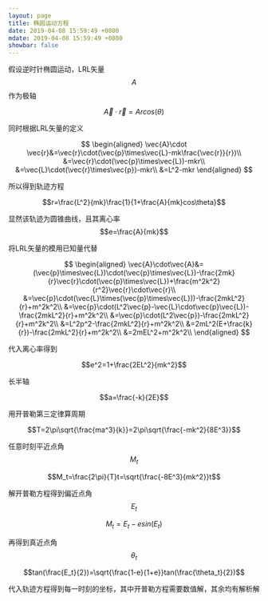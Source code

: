 ```yaml
---
layout: page
title: 椭圆运动方程
date: 2019-04-08 15:59:49 +0800
mdate: 2019-04-08 15:59:49 +0800
showbar: false
---
```


假设逆时针椭圆运动，LRL矢量$$A$$作为极轴

$$\vec{A}\cdot \vec{r}=Arcos(\theta)$$

同时根据LRL矢量的定义

$$
\begin{aligned}
\vec{A}\cdot \vec{r}&=\vec{r}\cdot(\vec{p}\times\vec{L}-mk\frac{\vec{r}}{r})\\
&=\vec{r}\cdot(\vec{p}\times\vec{L})-mkr\\
&=\vec{L}\cdot(\vec{r}\times\vec{p})-mkr\\
&=L^2-mkr
\end{aligned}
$$

所以得到轨迹方程

$$r=\frac{L^2}{mk}\frac{1}{1+\frac{A}{mk}cos\theta}$$

显然该轨迹为圆锥曲线，且其离心率$$e=\frac{A}{mk}$$

将LRL矢量的模用已知量代替

$$
\begin{aligned}
\vec{A}\cdot\vec{A}&=(\vec{p}\times\vec{L})\cdot(\vec{p}\times\vec{L})-\frac{2mk}{r}\vec{r}\cdot(\vec{p}\times\vec{L})+\frac{m^2k^2}{r^2}\vec{r}\cdot\vec{r}\\
&=\vec{p}\cdot(\vec{L}\times(\vec{p}\times\vec{L}))-\frac{2mkL^2}{r}+m^2k^2\\
&=\vec{p}\cdot(L^2\vec{p}-\vec{L}\cdot\vec{p}\vec{L})-\frac{2mkL^2}{r}+m^2k^2\\
&=\vec{p}\cdot(L^2\vec{p})-\frac{2mkL^2}{r}+m^2k^2\\
&=L^2p^2-\frac{2mkL^2}{r}+m^2k^2\\
&=2mL^2(E+\frac{k}{r})-\frac{2mkL^2}{r}+m^2k^2\\
&=2mEL^2+m^2k^2\\
\end{aligned}
$$

代入离心率得到

$$e^2=1+\frac{2EL^2}{mk^2}$$

长半轴

$$a=\frac{-k}{2E}$$

用开普勒第三定律算周期

$$T=2\pi\sqrt{\frac{ma^3}{k}}=2\pi\sqrt{\frac{-mk^2}{8E^3}}$$

任意时刻平近点角$$M_t$$

$$M_t=\frac{2\pi}{T}t=\sqrt{\frac{-8E^3}{mk^2}}t$$

解开普勒方程得到偏近点角$$E_t$$

$$M_t=E_t-esin(E_t)$$

再得到真近点角$$\theta_t$$

$$tan(\frac{E_t}{2})=\sqrt{\frac{1-e}{1+e}}tan(\frac{\theta_t}{2})$$

代入轨迹方程得到每一时刻的坐标，其中开普勒方程需要数值解，其余均有解析解
